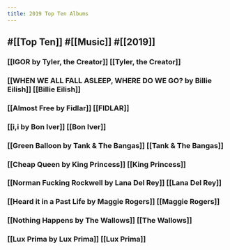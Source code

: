 ```yaml
---
title: 2019 Top Ten Albums
---
```


## #[[Top Ten]] #[[Music]] #[[2019]]
### [[IGOR by Tyler, the Creator]] [[Tyler, the Creator]]

### [[WHEN WE ALL FALL ASLEEP, WHERE DO WE GO? by Billie Eilish]] [[Billie Eilish]]

### [[Almost Free by Fidlar]] [[FIDLAR]]

### [[i,i by Bon Iver]] [[Bon Iver]]

### [[Green Balloon by Tank & The Bangas]] [[Tank & The Bangas]]

### [[Cheap Queen by King Princess]] [[King Princess]]

### [[Norman Fucking Rockwell by Lana Del Rey]] [[Lana Del Rey]]

### [[Heard it in a Past Life by Maggie Rogers]] [[Maggie Rogers]]

### [[Nothing Happens by The Wallows]] [[The Wallows]]

### [[Lux Prima by Lux Prima]] [[Lux Prima]]
